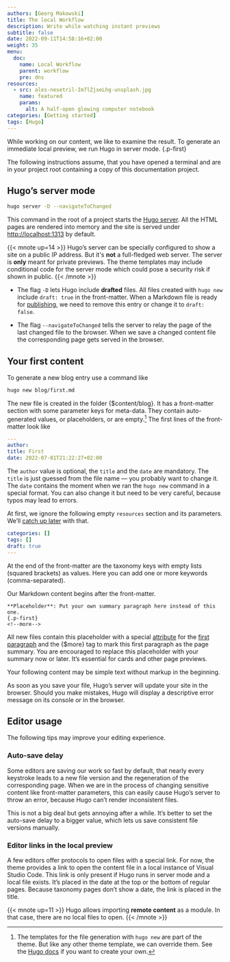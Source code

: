 ```yaml
---
authors: [Georg Makowski]
title: The local Workflow
description: Write while watching instant previews 
subtitle: false
date: 2022-09-11T14:58:16+02:00
weight: 35
menu:
  doc:
    name: Local Workflow
    parent: workflow
    pre: dns
resources:
  - src: ales-nesetril-Im7lZjxeLhg-unsplash.jpg
    name: featured
    params:
      alt: A half-open glowing computer notebook
categories: [Getting started]
tags: [Hugo]
---
```


While working on our content, we like to examine the result. To generate an immediate local preview, we run Hugo in server mode.
{.p-first} <!--more-->

The following instructions assume, that you have opened a terminal and are in your project root containing a copy of this documentation project.

## Hugo’s server mode

```sh {.left-inside}
hugo server -D --navigateToChanged
```

This command in the root of a project starts the [Hugo server][server]. All the HTML pages are rendered into memory and the site is served under <http://localhost:1313> by default.

{{< mnote up=14 >}}
Hugo’s server can be specially configured to show a site on a public IP address. But it's **not** a full-fledged web server. The server is **only** meant for private previews. The theme templates may include conditional code for the server mode which could pose a security risk if shown in public.
{{< /mnote >}}

- The flag `-D` lets Hugo include **drafted** files. All files created with `hugo new` include `draft: true` in the front-matter. When a Markdown file is ready for [publishing](/doc/intro/workflow/publish), we need to remove this entry or change it to `draft: false`.

- The flag `--navigateToChanged` tells the server to relay the page of the last changed file to the browser. When we save a changed content file the corresponding page gets served in the browser.

## Your first content

To generate a new blog entry use a command like

```sh {.left-inside}
hugo new blog/first.md
```

The new file is created in the folder {$content/blog}. It has a front-matter section with some parameter keys for meta-data. They contain auto-generated values, or placeholders, or are empty.[^1] The first lines of the front-matter look like

```yaml {.left-inside linenos=true }
---
author: 
title: First
date: 2022-07-01T21:22:27+02:00
```

The `author` value is optional, the `title` and the `date` are mandatory. The `title` is just guessed from the file name — you probably want to change it. The `date` contains the moment when we ran the `hugo new` command in a special format. You can also change it but need to be very careful, because typos may lead to errors.

At first, we ignore the following empty `resources` section and its parameters. We’ll [catch up later](/doc/intro/workflow/resources) with that.

```yaml {.left-inside linenos=true linenostart=10}
categories: []
tags: []
draft: true
---
```

At the end of the front-matter are the taxonomy keys with empty lists (squared brackets) as values. Here you can add one or more keywords (comma-separated).

Our Markdown content begins after the front-matter.

```text
**Placeholder**: Put your own summary paragraph here instead of this one.
{.p-first}
<!--more-->
```

All new files contain this placeholder with a special [attribute](/doc/attribute/howto) for the [first paragraph](/doc/page/standfirst) and the {$more} tag to mark this first paragraph as the page summary. You are encouraged to replace this placeholder with your summary now or later. It’s essential for cards and other page previews.

Your following content may be simple text without markup in the beginning.

As soon as you save your file, Hugo’s server will update your site in the browser. Should you make mistakes, Hugo will display a descriptive error message on its console or in the browser.

[^1]: The templates for the file generation with `hugo new` are part of the theme. But like any other theme template, we can override them. See the [Hugo docs](https://gohugo.io/content-management/archetypes/) if you want to create your own.

[server]: https://gohugo.io/commands/hugo_server

## Editor usage

The following tips may improve your editing experience.

### Auto-save delay
Some editors are saving our work so fast by default, that nearly every keystroke leads to a new file version and the regeneration of the corresponding page. When we are in the process of changing sensitive content like front-matter parameters, this can easily cause Hugo’s server to throw an error, because Hugo can’t render inconsistent files.

This is not a big deal but gets annoying after a while. It’s better to set the auto-save delay to a bigger value, which lets us save consistent file versions manually.

### Editor links in the local preview

A few editors offer protocols to open files with a special link. For now, the theme provides a link to open the content file in a local instance of Visual Studio Code. This link is only present if Hugo runs in server mode and a local file exists. It’s placed in the date at the top or the bottom of regular pages. Because taxonomy pages don’t show a date, the link is placed in the title.

{{< mnote up=11 >}}
Hugo allows importing **remote content** as a module. In that case, there are no local files to open.
{{< /mnote >}}
